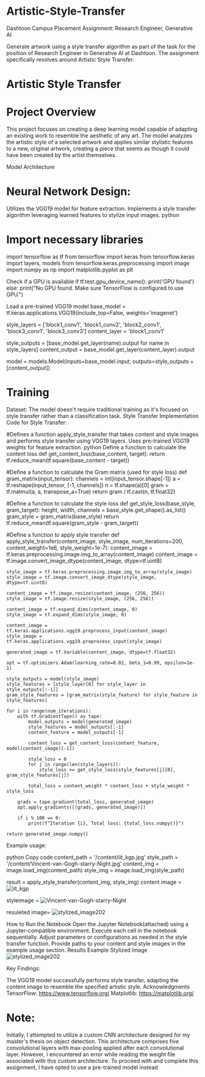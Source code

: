 # Artistic-Style-Transfer
Dashtoon Campus Placement Assignment: Research Engineer, Generative AI

Generate artwork using a style transfer algorithm as part of the task for the position of Research Engineer in Generative AI at Dashtoon. The assignment specifically revolves around Artistic Style Transfer. 
# Artistic Style Transfer
# Project Overview
This project focuses on creating a deep learning model capable of adapting an existing work to resemble the aesthetic of any art. The model analyzes the artistic style of a selected artwork and applies similar stylistic features to a new, original artwork, creating a piece that seems as though it could have been created by the artist themselves.

Model Architecture
# Neural Network Design:
Utilizes the VGG19 model for feature extraction.
Implements a style transfer algorithm leveraging learned features to stylize input images.
python

# Import necessary libraries
import tensorflow as tf
from tensorflow import keras
from tensorflow.keras import layers, models
from tensorflow.keras.preprocessing import image
import numpy as np
import matplotlib.pyplot as plt

Check if a GPU is available
if tf.test.gpu_device_name():
    print('GPU found')
else:
    print("No GPU found. Make sure TensorFlow is configured to use GPU.")

Load a pre-trained VGG19 model
base_model = tf.keras.applications.VGG19(include_top=False, weights='imagenet')

style_layers = ['block1_conv1', 'block1_conv2', 'block2_conv1', 'block3_conv1', 'block3_conv3']
content_layer = 'block1_conv1'

style_outputs = [base_model.get_layer(name).output for name in style_layers]
content_output = base_model.get_layer(content_layer).output

model = models.Model(inputs=base_model.input, outputs=style_outputs + [content_output])

# Training
Dataset:
The model doesn't require traditional training as it's focused on style transfer rather than a classification task.
Style Transfer Implementation
Code for Style Transfer:

#Defines a function apply_style_transfer that takes content and style images and performs style transfer using VGG19 layers.
Uses pre-trained VGG19 weights for feature extraction.
python
Define a function to calculate the content loss
def get_content_loss(base_content, target):
    return tf.reduce_mean(tf.square(base_content - target))

#Define a function to calculate the Gram matrix (used for style loss)
def gram_matrix(input_tensor):
    channels = int(input_tensor.shape[-1])
    a = tf.reshape(input_tensor, [-1, channels])
    n = tf.shape(a)[0]
    gram = tf.matmul(a, a, transpose_a=True)
    return gram / tf.cast(n, tf.float32)

#Define a function to calculate the style loss
def get_style_loss(base_style, gram_target):
    height, width, channels = base_style.get_shape().as_list()
    gram_style = gram_matrix(base_style)
    return tf.reduce_mean(tf.square(gram_style - gram_target))

#Define a function to apply style transfer
def apply_style_transfer(content_image, style_image, num_iterations=200, content_weight=1e6, style_weight=1e-7):
    content_image = tf.keras.preprocessing.image.img_to_array(content_image)
    content_image = tf.image.convert_image_dtype(content_image, dtype=tf.uint8)

    style_image = tf.keras.preprocessing.image.img_to_array(style_image)
    style_image = tf.image.convert_image_dtype(style_image, dtype=tf.uint8)

    content_image = tf.image.resize(content_image, (256, 256))
    style_image = tf.image.resize(style_image, (256, 256))

    content_image = tf.expand_dims(content_image, 0)
    style_image = tf.expand_dims(style_image, 0)

    content_image = tf.keras.applications.vgg19.preprocess_input(content_image)
    style_image = tf.keras.applications.vgg19.preprocess_input(style_image)

    generated_image = tf.Variable(content_image, dtype=tf.float32)

    opt = tf.optimizers.Adam(learning_rate=0.02, beta_1=0.99, epsilon=1e-1)

    style_outputs = model(style_image)
    style_features = [style_layer[0] for style_layer in style_outputs[:-1]]
    gram_style_features = [gram_matrix(style_feature) for style_feature in style_features]

    for i in range(num_iterations):
        with tf.GradientTape() as tape:
            model_outputs = model(generated_image)
            style_features = model_outputs[:-1]
            content_feature = model_outputs[-1]

            content_loss = get_content_loss(content_feature, model(content_image)[-1])

            style_loss = 0
            for j in range(len(style_layers)):
                style_loss += get_style_loss(style_features[j][0], gram_style_features[j])

            total_loss = content_weight * content_loss + style_weight * style_loss

        grads = tape.gradient(total_loss, generated_image)
        opt.apply_gradients([(grads, generated_image)])

        if i % 100 == 0:
            print(f"Iteration {i}, Total loss: {total_loss.numpy()}")

    return generated_image.numpy()
Example usage:

python
Copy code
content_path = '/content/iit_kgp.jpg'
style_path = '/content/Vincent-van-Gogh-starry-Night.jpg'
content_img = image.load_img(content_path)
style_img = image.load_img(style_path)

result = apply_style_transfer(content_img, style_img)
content image = ![iit_kgp](https://github.com/ankitdhadave/Artistic-Style-Transfer/assets/127585274/8fa06d4a-4fb2-491b-831b-3727ae8f1dab)

styleimage = ![Vincent-van-Gogh-starry-Night](https://github.com/ankitdhadave/Artistic-Style-Transfer/assets/127585274/b1b44b50-f2f4-4c2e-b9b4-e42da8d29e45)

resuleted image= ![stylized_image202](https://github.com/ankitdhadave/Artistic-Style-Transfer/assets/127585274/8535ed7c-9b11-4ed9-87bd-2c9defa98e27)

How to Run the Notebook
Open the Jupyter Notebook(attached) using a Jupyter-compatible environment.
Execute each cell in the notebook sequentially.
Adjust parameters or configurations as needed in the style transfer function.
Provide paths to your content and style images in the example usage section.
Results
Example Stylized Image ![stylized_image202](https://github.com/ankitdhadave/Artistic-Style-Transfer/assets/127585274/5145bafc-1405-4fc8-9e08-9eb2c6e9557b)


Key Findings:

The VGG19 model successfully performs style transfer, adapting the content image to resemble the specified artistic style.
Acknowledgments
TensorFlow: https://www.tensorflow.org/
Matplotlib: https://matplotlib.org/

# Note: 
Initially, I attempted to utilize a custom CNN architecture designed for my master's thesis on object detection. This architecture comprises five convolutional layers with max-pooling applied after each convolutional layer. However, I encountered an error while reading the weight file associated with this custom architecture. To proceed with and complete this assignment, I have opted to use a pre-trained model instead 
